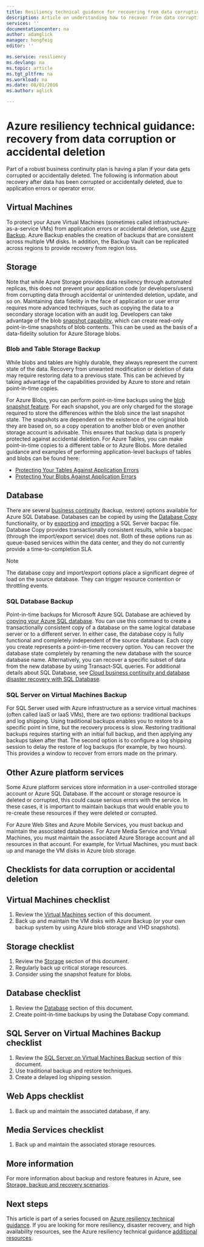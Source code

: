```yaml
---
title: Resiliency technical guidance for recovering from data corruption or accidental deletion | Microsoft Azure
description: Article on understanding how to recover from data corruption of data or accidental data deletion to and designing resilient, highly available, fault tolerant applications as well as planning for disaster recovery
services: ''
documentationcenter: na
author: adamglick
manager: hongfeig
editor: ''

ms.service: resiliency
ms.devlang: na
ms.topic: article
ms.tgt_pltfrm: na
ms.workload: na
ms.date: 08/01/2016
ms.author: aglick

---
```

# Azure resiliency technical guidance: recovery from data corruption or accidental deletion
Part of a robust business continuity plan is having a plan if your data gets corrupted or accidentally deleted. The following is information about recovery after data has been corrupted or accidentally deleted, due to application errors or operator error.

## Virtual Machines
To protect your Azure Virtual Machines (sometimes called infrastructure-as-a-service VMs) from application errors or accidental deletion, use [Azure Backup](https://azure.microsoft.com/services/backup/). Azure Backup enables the creation of backups that are consistent across multiple VM disks. In addition, the Backup Vault can be replicated across regions to provide recovery from region loss.

## Storage
Note that while Azure Storage provides data resiliency through automated replicas, this does not prevent your application code (or developers/users) from corrupting data through accidental or unintended deletion, update, and so on. Maintaining data fidelity in the face of application or user error requires more advanced techniques, such as copying the data to a secondary storage location with an audit log. Developers can take advantage of the blob [snapshot capability](https://msdn.microsoft.com/library/azure/ee691971.aspx), which can create read-only point-in-time snapshots of blob contents. This can be used as the basis of a data-fidelity solution for Azure Storage blobs.

### Blob and Table Storage Backup
While blobs and tables are highly durable, they always represent the current state of the data. Recovery from unwanted modification or deletion of data may require restoring data to a previous state. This can be achieved by taking advantage of the capabilities provided by Azure to store and retain point-in-time copies.

For Azure Blobs, you can perform point-in-time backups using the [blob snapshot feature](https://msdn.microsoft.com/library/ee691971.aspx). For each snapshot, you are only charged for the storage required to store the differences within the blob since the last snapshot state. The snapshots are dependent on the existence of the original blob they are based on, so a copy operation to another blob or even another storage account is advisable. This ensures that backup data is properly protected against accidental deletion. For Azure Tables, you can make point-in-time copies to a different table or to Azure Blobs. More detailed guidance and examples of performing application-level backups of tables and blobs can be found here:

* [Protecting Your Tables Against Application Errors](https://blogs.msdn.microsoft.com/windowsazurestorage/2010/05/03/protecting-your-tables-against-application-errors/)
* [Protecting Your Blobs Against Application Errors](https://blogs.msdn.microsoft.com/windowsazurestorage/2010/04/29/protecting-your-blobs-against-application-errors/)

## Database
There are several [business continuity](../sql-database/sql-database-business-continuity.md) (backup, restore) options available for Azure SQL Database. Databases can be copied by using the [Database Copy](../sql-database/sql-database-copy.md) functionality, or by  [exporting](../sql-database/sql-database-export.md) and [importing](https://msdn.microsoft.com/library/hh710052.aspx) a SQL Server bacpac file. Database Copy provides transactionally consistent results, while a bacpac (through the import/export service) does not. Both of these options run as queue-based services within the data center, and they do not currently provide a time-to-completion SLA.

> [!NOTE]
> The database copy and import/export options place a significant degree of load on the source database. They can trigger resource contention or throttling events.
> 
> 

### SQL Database Backup
Point-in-time backups for Microsoft Azure SQL Database are achieved by [copying your Azure SQL database](../sql-database/sql-database-copy.md). You can use this command to create a transactionally consistent copy of a database on the same logical database server or to a different server. In either case, the database copy is fully functional and completely independent of the source database. Each copy you create represents a point-in-time recovery option. You can recover the database state completely by renaming the new database with the source database name. Alternatively, you can recover a specific subset of data from the new database by using Transact-SQL queries. For additional details about SQL Database, see [Cloud business continuity and database disaster recovery with SQL Database](../sql-database/sql-database-business-continuity.md).

### SQL Server on Virtual Machines Backup
For SQL Server used with Azure infrastructure as a service virtual machines (often called IaaS or IaaS VMs), there are two options: traditional backups and log shipping. Using traditional backups enables you to restore to a specific point in time, but the recovery process is slow. Restoring traditional backups requires starting with an initial full backup, and then applying any backups taken after that. The second option is to configure a log shipping session to delay the restore of log backups (for example, by two hours). This provides a window to recover from errors made on the primary.

## Other Azure platform services
Some Azure platform services store information in a user-controlled storage account or Azure SQL Database. If the account or storage resource is deleted or corrupted, this could cause serious errors with the service. In these cases, it is important to maintain backups that would enable you to re-create these resources if they were deleted or corrupted.

For Azure Web Sites and Azure Mobile Services, you must backup and maintain the associated databases. For Azure Media Service and Virtual Machines, you must maintain the associated Azure Storage account and all resources in that account. For example, for Virtual Machines, you must back up and manage the VM disks in Azure blob storage.

## Checklists for data corruption or accidental deletion
## Virtual Machines checklist
1. Review the [Virtual Machines](#virtual-machines) section of this document.
2. Back up and maintain the VM disks with Azure Backup (or your own backup system by using Azure blob storage and VHD snapshots).

## Storage checklist
1. Review the [Storage](#storage) section of this document.
2. Regularly back up critical storage resources.
3. Consider using the snapshot feature for blobs.

## Database checklist
1. Review the [Database](#database) section of this document.
2. Create point-in-time backups by using the Database Copy command.

## SQL Server on Virtual Machines Backup checklist
1. Review the [SQL Server on Virtual Machines Backup](#sql-server-on-virtual-machines-backup) section of this document.
2. Use traditional backup and restore techniques.
3. Create a delayed log shipping session.

## Web Apps checklist
1. Back up and maintain the associated database, if any.

## Media Services checklist
1. Back up and maintain the associated storage resources.

## More information
For more information about backup and restore features in Azure, see [Storage, backup and recovery scenarios](https://azure.microsoft.com/documentation/scenarios/storage-backup-recovery/).

## Next steps
This article is part of a series focused on [Azure resiliency technical guidance](resiliency-technical-guidance.md). If you are looking for more resiliency, disaster recovery, and high availability resources, see the Azure resiliency technical guidance [additional resources](resiliency-technical-guidance.md#additional-resources).

